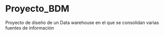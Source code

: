 # Proyecto_BDM
Proyecto de diseño de un Data warehouse en el que se consolidan varias fuentes de información
